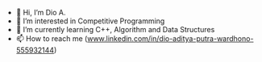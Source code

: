 - 👋 Hi, I’m Dio A.
- 👀 I’m interested in Competitive Programming
- 🌱 I’m currently learning C++, Algorithm and Data Structures
- 📫 How to reach me (www.linkedin.com/in/dio-aditya-putra-wardhono-555932144)
<!---
- 💞️ I’m looking to collaborate on ...
--->

<!---
dioapw/dioapw is a ✨ special ✨ repository because its `README.md` (this file) appears on your GitHub profile.
You can click the Preview link to take a look at your changes.
--->
